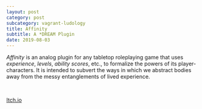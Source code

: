 ```yaml
---
layout: post
category: post
subcategory: vagrant-ludology
title: Affinity
subtitle: A *DREAM Plugin
date: 2019-08-03
---
```


*Affinity* is an analog plugin for any tabletop roleplaying game that uses *experience*, *levels*, *ability scores*, etc., to formalize the powers of its player-characters. It is intended to subvert the ways in which we abstract bodies away from the messy entanglements of lived experience.

<br>

[Itch.io](https://steinea.itch.io/affinity-dream)
